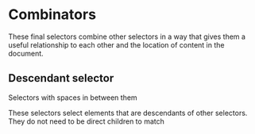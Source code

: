 # Combinators #
These final selectors combine other selectors in a way that gives them a useful relationship to each other and the location of content in the document.

## Descendant selector ##
Selectors with spaces in between them

These selectors select elements that are descendants of other selectors. They do not need to be direct children to match